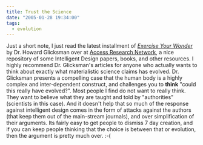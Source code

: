 ```yaml
---
title: Trust the Science
date: "2005-01-28 19:34:00"
tags:
  - evolution
---
```

Just a short note, I just read the latest installment of *[Exercise Your Wonder](http://www.arn.org/eyw.htm)*
by Dr. Howard Glicksman over at [Access Research Network](http://www.arn.org/),
a nice repository of some Intelligent Design papers, books, and other resources.
I highly recommend Dr. Glicksman's articles for anyone who actually wants to
think about exactly what materialistic science claims has evolved.  Dr.
Glicksman presents a compelling case that the human body is a highly complex and
inter-dependent construct, and challenges you to **think** "could this really
have evolved?".  Most people I find do not want to really think.  They want to
believe what they are taught and told by "authorities" (scientists in this
case).  And it doesn't help that so much of the response against intelligent
design comes in the form of attacks against the authors (that keep
them out of the main-stream journals), and over simplification of
their arguments.  Its fairly easy to get people to dismiss 7 day
creation, and if you can keep people thinking that the choice is
between that or evolution, then the argument is pretty much over. :-(

